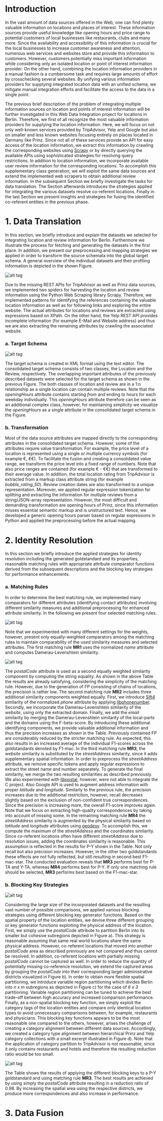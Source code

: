 # Introduction


In the vast amount of data sources offered in the Web, one can find plenty valuable information on locations and places of interest. 
These information sources provide useful knowledge like opening hours and price range to potential customers of local businesses like
restaurants, clubs and many more. Since the availability and accessibility of this information is crucial for the local businesses 
to increase customer awareness and attention, numerous web services and websites store and provide this information to customers.
However, customers potentially miss important information while considering only an isolated location or point of interest information 
provider. On the other hand, combining the location information providers in a manual fashion is a cumbersome task and requires large 
amounts of effort by crosschecking several websites. By unifying various information providers for supplying integrated location data
with an unified schema, we mitigate manual integration efforts and facilitate the access to the data in a single point.

The previous brief description of the problem of integrating multiple information sources on location and points of interest 
information will be further investigated in this Web Data Integration project for locations in Berlin. Therefore, we first of
all recognize the most valuable information providers for supplying the location information. Here, we will focus on not only 
well-known services provided by TripAdvisor, Yelp and Google but also on smaller and less known websites focusing entirely 
on places located in Germany like Prinz. Since not all of these services provide an API for easy access of the location information, 
we extract this information by crawling the corresponding websites using [Scrapy](https://scrapy.org/) or by directly
querying the available APIs using sophisticated strategies for resolving query restrictions. In addition to location information, we 
incorporate available user review information for the corresponding locations. To accomplish this supplementary class generation, 
we will exploit the same data sources and extend the implemented web scrapers to obtain additional review information. 
In the subsequent Section we briefly investigate the tasks for data translation. The Section afterwards introduces the strategies applied 
for integrating the various datasets resolve co-referent locations. Finally in the last Section we present insights and strategies for fusing the identified co-referent entities in the previous 
phase.

# 1. Data Translation

In this section, we briefly introduce and explain the datasets we selected for integrating location and 
review information for Berlin. Furthermore we illustrate the process for fetching and generating the datasets
in the first place. In addition, we present our preprocessing and mapping strategies we applied in order to 
transform the source schemata into the global target schema. A general overview of the individual datasets and 
their profiling information is depicted in the shown Figure.

![alt tag](https://raw.githubusercontent.com/kristiankolthoff/BerLocIn/master/src/main/resources/images/datasets.PNG)

Due to the missing REST APIs for TripAdvisor as well as Prinz data sources, we implemented two spiders for
harvesting the location and review information using the Python Web Scraping library Scrapy. Therefore, we 
implemented patterns for identifying the references containing the valuable location information as well as for
following links and exploring the entire website. The actual attributes for locations and reviews are extracted 
using expressions based on XPath. On the other hand, the Yelp REST API provides incomplete information (for example
E-Mail and Website address) and thus we are also extracting the remaining attributes by crawling the associated website.

### a. Target Schema

![alt tag](https://github.com/kristiankolthoff/BerLocIn/blob/master/src/main/resources/images/target.PNG)

The target schema is created in XML format using the text editor. The consolidated target schema consists of two classes, 
the Location and the Review, respectively. The overlapping important attributes of the previously described datasets were 
selected for the target schema as shown in the previous Figure. The both classes of location and review are in 
a 1:n relationship as a single location can contain multiple reviews. Note that the *openingHours* attribute contains 
starting *from* and ending *to* hours for each weekday individually. This *openingHours* attribute 
therefore can be seen as an additional complex class, however, for maintaining simplicity we visualize the *openingHours*
as a single attribute in the consolidated target schema in the Figure.

### b. Transformation

Most of the data source attributes are mapped directly to the corresponding attributes in the consolidated target schema. 
However, some of the attributes require value transformation. For example, the price level of a location is represented 
using a single or multiple currency symbols (for example €, €€). To facilitate the fusion and creating a 
consolidated value range, we transform the price level into a fixed range of numbers. Note that also price ranges are 
contained (for example € - €€) that are transformed to their average value. In addition, the total location 
rating from TripAdvisor is extracted from a markup class attribute string (for example *bubble_rating_50*). 
Review creation dates are also transformed to a unique representation. Moreover, we applied regular expression tokenization
for splitting and extracting the information for multiple reviews from a string/JSON-array representation. However, the most 
difficult and demanding transformation are opening hours of Prinz, since this information misses essential semantic markup and 
is unstructured text. Hence, we developed a generic opening hours parser based on regular expressions in Python and applied the
preprocessing before the actual mapping.

# 2. Identity Resolution

In this section we briefly introduce the applied strategies for identity resolution including the generated goldstandard and its properties, reasonable matching rules with appropriate attribute comparator functions derived from the subsequent descriptions and the blocking key strategies for performance enhancements.

### a. Matching Rules

In order to determine the best matching rule, we implemented many comparators for different attributes (identifying contact attributes) involving different similarity measures and additional preprocessing for enhanced attribute similarity. In the following we present four selected matching rules.

![alt tag](https://raw.githubusercontent.com/kristiankolthoff/BerLocIn/master/src/main/resources/images/matchingrules.PNG)

Note that we experimented with many different settings for the weights, however, present only equally-weighted comparators among the matching rules to maintain comparability of the used similarity measures and selected attributes. The first matching rule **MR1** uses the normalized *name* attribute and computes Damerau-Levenshtein similarity.

![alt tag](https://raw.githubusercontent.com/kristiankolthoff/BerLocIn/master/src/main/resources/images/results.PNG)

The *postalCode* attribute is used as a second equally weighted similarity component by computing the string equality. As shown in the above Table the results are already satisfying, considering the simplicity of the matching rule. However, due to the generation of FP consisting of chains of locations, the precision is rather low. The second matching rule **MR2** includes three additional similarity components weighted equally. First, we introduce [Sift4](https://github.com/tdebatty/java-string-similarity\#sift4) similarity of the normalized *phone* attribute by applying [libphonenumber](https://github.com/googlei18n/libphonenumber). Secondly, we incorporate the Damerau-Levenshtein similarity of the *website*, using only the extracted domain. Finally, we add the *email* similarity by merging the Damerau-Levenshtein similarity of the local-parts and the domains using the F-beta-score. By introducing these additional identifying components, we provide valuable additional information and thus the precision increases as shown in the Table. Previously contained FP are considerably reduced by the stricter matching rule. As expected, this also results in an increased average of the individual F1-scores across the goldstandards denoted by F1-mac. In the third matching rule **MR3**, the *website* similarity is substituted by the *streetAddress* similarity, since it adds supplementary spatial information. In order to preprocess the *streetAddress* attribute, we remove specific tokens and apply regular expressions to extract the street name and number separately. To generate the final similarity, we merge the two resulting similarities as described previously. We also experimented with [libpostal](https://github.com/openvenues/libpostal), however, were not able to integrate the C project. Also Google API is used to augment address information with proper *latitude* and *longitude*. Similarly to the previous rule, the precision increases due to the additional restriction, however, recall decreases slightly based on the exclusion of non-confident true correspondences. Since the precision is increasing more, the overall F1-score improves again. Note that we focus on extracting high-quality correspondences by taking into account of missing some. In the remaining matching rule **MR4** the *streetAddress* similarity is augmented by the physical similarity based on *latitude* and *longitude* attributes using [geodesy](https://github.com/mgavaghan/geodesy). To accomplish this, we compute the maximum of the *streetAddress* and the coordinates similarity. Since co-referent locations often have different *streetAddress* due to resolution issues, adding the coordinates similarity is reasonable. This assumption is reflected in the results for P-Y shown in the Table. Not only recall but also precision increases. However, in the other two goldstandards these effects are not fully reflected, but still resulting in second best F1-mac-star. The conducted evaluation reveals that **MR3** performs best for P-TA and Y-TA, whereas **MR4** performs best for P-Y. If only one matching rule should be selected, **MR3** performs best based on the F1-mac-star.
 
### b. Blocking Key Strategies

![alt tag](https://raw.githubusercontent.com/kristiankolthoff/BerLocIn/master/src/main/resources/images/blockingkeys.PNG)

Considering the large size of the incorporated datasets and the resulting vast number of possible comparisons, we applied various blocking strategies using different blocking key generator functions. Based on the spatial property of the location entities, we devise three different grouping or key generator functions exploiting the physical address of the location. First, we simply use the *postalCode* attribute to partition Berlin into its smaller but cohesive subregions depicted in Figure a). This strategy is reasonable assuming that same real world locations share the same physical address. However, co-referent locations that moved into another *postalCode* area as described previously are not compared and thus cannot be resolved. In addition, co-referent locations with partially missing *postalCode* cannot be captured as well. In order to reduce the quantity of potentially missing co-reference resolution, we extend the captured areas by grouping the *postalCode* into their corresponding larger administrative districts visualized in Figure b). In order to obtain more flexible spatial partitioning, we introduce variable region partitioning which divides Berlin into *n x m* subregions as depicted in Figure c) for the case of *6 x 3* partitioning. Variable region partitioning can be tuned to achieve the best trade-off between high accuracy and increased comparison performance. Finally, as a non-spatial blocking key function, we simply exploit the category tags of the location entities and compare only identical location types to avoid unnecessary comparisons between, for example, restaurants and physicians. This blocking key functions appears to be the most reasonable one compared to the others, however, arises the challenge of creating a category alignment between different data sources. Accordingly, we created a category type alignment between hierarchical Prinz and Yelp category collections with a small excerpt illustrated in Figure d). Note that the application of category partition to TripAdvisor is not reasonable, since it only contains restaurants and hotels and therefore the resulting reduction ratio would be too small. 


![alt tag](https://raw.githubusercontent.com/kristiankolthoff/BerLocIn/master/src/main/resources/images/blockingkeysevaluation.PNG)

The Table shows the results of applying the different blocking keys to a P-Y goldstandard and using matching rule **MR3**. The best results are achieved by using simply the *postalCode* attribute resulting in a reduction ratio of 0.98. By increasing the spatial area using the respective districts, we produce more correspondences and also increase in performance.

# 3. Data Fusion
